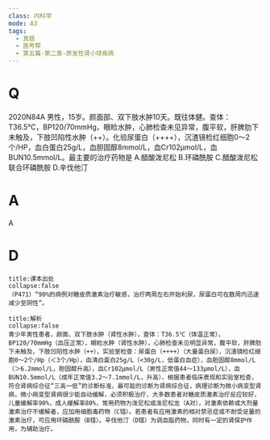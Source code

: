 ```yaml
---
class: 内科学
mode: A3
tags:
  - 真题
  - 医考帮
  - 第五篇-第二章-原发性肾小球疾病
---
```


# Q
2020N84A 男性，15岁。颜面部、双下肢水肿10天。既往体健。查体：T36.5℃，BP120/70mmHg，眼睑水肿，心肺检查未见异常，腹平软，肝脾肋下未触及，下肢凹陷性水肿（++）。化验尿蛋白（++++），沉渣镜检红细胞0～2个/HP，血白蛋白25g/L，血胆固醇8mmol/L，血Cr102μmol/L，血BUN10.5mmol/L。最主要的治疗药物是
A.醋酸泼尼松
B.环磷酰胺
C.醋酸泼尼松联合环磷酰胺
D.辛伐他汀

# A
A
# D
```ad-note
title:课本出处
collapse:false
（P471）“90%的病例对糖皮质激素治疗敏感，治疗两周左右开始利尿，尿蛋白可在数周内迅速减少至阴性”。
```

```ad-summary
title:解析
collapse:false
青少年男性患者，颜面、双下肢水肿（肾性水肿），查体：T36.5℃（体温正常），BP120/70mmHg（血压正常），眼睑水肿（肾性水肿），心肺检查未见明显异常，腹平软，肝脾肋下未触及，下肢凹陷性水肿（++），实验室检查：尿蛋白（++++）（大量蛋白尿），沉渣镜检红细胞0～2个/Hp（＜3个/Hp），血清白蛋白25g/L（<30g/L，低蛋白血症），血胆固醇8mmol/L（＞6.2mmol/L，胆固醇升高），血Cr102μmol/L（男性正常值44～133μmol/L），血BUN10.5mmol/L（成年正常值3.2～7.1mmol/L，升高），根据患者临床表现和实验室检查，符合肾病综合征“三高一低”的诊断标准，最可能的诊断为肾病综合征，病理诊断为微小病变型肾病，微小病变型肾病很少能自动缓解，必须积极治疗，大多数患者对糖皮质激素治疗反应较好，儿童缓解率90%，成人缓解率80%，常用药物为泼尼松或泼尼松龙（A对），对激素依赖或大剂量激素治疗不缓解者，应加用细胞毒药物（C错）。若患者有应用激素的相对禁忌症或不耐受足量的激素治疗，可应用环磷酰胺（B错）。辛伐他汀（D错）为调血脂药物，同时有一定的肾保护作用，为辅助治疗。
```

